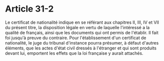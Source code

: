 # Article 31-2

Le certificat de nationalité indique en se référant aux chapitres II, III, IV et VII du présent titre, la disposition légale en vertu de laquelle l'intéressé a la qualité de français, ainsi que les documents qui ont permis de l'établir. Il fait foi jusqu'à preuve du contraire.   Pour l'établissement d'un certificat de nationalité, le juge du tribunal d'instance pourra présumer, à défaut d'autres éléments, que les actes d'état civil dressés à l'étranger et qui sont produits devant lui, emportent les effets que la loi française y aurait attachés.